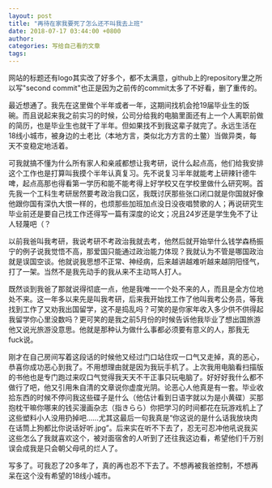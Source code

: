```yaml
---
layout: post
title: "再待在家我要死了怎么还不叫我去上班"
date: 2018-07-17 03:44:00 +0800
author:
categories: 写给自己看的文章
tags:
---
```


网站的标题还有logo其实改了好多个，都不太满意，github上的repository里之所以写"second commit"也正是因为之前传的commit太多了不好看，删了重传的。

最近想通了。我先在这里做个半年或者一年，这期间找机会抢19届毕业生的饭碗。而且说起来我之前实习的时候，公司分给我的电脑里面还有上一个人离职前做的简历，也是毕业生也就干了半年。但如果找不到我这辈子就完了。永远生活在18线小城市，被身边的土老比（本地方言，类似北方方言的土鳖）当做异类，每天不变稳定地活着。

可我就搞不懂为什么所有家人和亲戚都想让我考研，说什么起点高，他们给我安排这个工作也是打算叫我摸个半年认真复习。先不说复习半年就能考上研辣针德牛啤，起点高那也得看第一学历和能不能考得上好学校又在学校里做什么研究啊。首先我一个工科生考研居然要考政治我口区，我既讨厌那些张口闭口就是你国就好像他跟你国有深仇大恨一样的，也烦那些加班加点没日没夜唱赞歌的人；再说研究生毕业前还是要自己找工作还得写一篇有深度的论文；况且24岁还是学生免不了让人轻蔑吧（？

以前我爸叫我考研，我说考研不考政治我就去考，他然后就开始举什么钱学森杨振宁的例子说我觉悟不高，那爱国只能通过政治能力体现？我就认为不管是哪国政治就是误国空谈。他就说我思想不正常、神经病，后来越讲越难听越来越阴阳怪气，打了一架。当然不是我先动手的我从来不主动骂人打人。

既然谈到我爸了那就说得彻底一点，他是我唯一一个处不来的人，而且是全方位地处不来。这一年多以来先是叫我考研，后来我开始找工作了他叫我考公务员，等我找到工作了又劝我出国留学，这不是捣乱吗？可笑的是你家年收入多少供不供得起我留学你心里没数吗？更可笑的是我之前5月份的时候告诉他我毕业了想出国旅游他又说光旅游没意思。他就是那种认为做什么事都必须要有意义的人，那我无fuck说。

刚才在自己房间写着这段话的时候他又经过门口站住叹一口气又走掉，真的恶心，恭喜你成功恶心到我了。不用想理由就是因为我玩手机了。上次我用电脑看扫描版的书他也是专门跑过来叹口气觉得我天天不干正事只玩电脑了。好好好我什么都不做行了吧，他又引用朱自清的文章说你虚度光阴。论恶心人他真是有一套。毕业收拾东西的时候不停问我这些碟子是什么（他估计看到日语字就以为是小黄碟）买那抱枕干嘛你哪来的钱买漫画杂志（指きらら）你把学习的时间都花在玩游戏机上了这些塑料小人没用扔掉吧……尤其这最后一句我真是“你这说的是什么话我放块肉在话筒上狗都比你说话好听.jpg”。后来实在听不下去了，忍无可忍冲他吼说我买这些怎么了我就喜欢这个，被对面宿舍的人听到了还往我这边看，希望他们千万别误会成我是只会朝父母吼的烂人了。

写多了。可我忍了20多年了，真的再也忍不下去了。不想再被我爸控制，不想再呆在这个没有希望的18线小城市。
